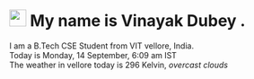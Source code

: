 
<h1><img src="https://emojis.slackmojis.com/emojis/images/1531849430/4246/blob-sunglasses.gif?1531849430" width="30"/> My name is Vinayak Dubey .</h1>
<p>I am a B.Tech CSE Student from VIT vellore, India. <br> Today is Monday, 14 September, 6:09 am IST <br> The weather in vellore today is 296 Kelvin, <i> overcast clouds </i><p>
